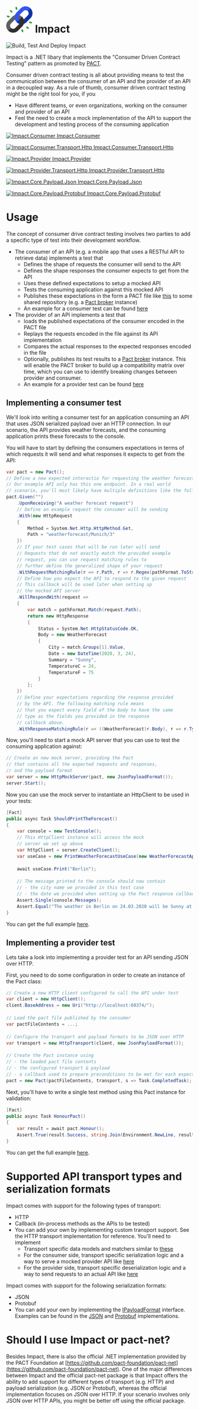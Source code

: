 # <img src="src/nuget/icon.png" width="71" height="71"/> Impact

![Build, Test And Deploy Impact](https://github.com/ChristianEder/impact/workflows/Build,%20Test%20And%20Deploy%20Impact/badge.svg)

Impact is a .NET libary that implements the "Consumer Driven Contract Testing" pattern as promoted by [PACT](https://docs.pact.io/).

Consumer driven contract testing is all about providing means to test the communication between the consumer of an API and the provider of an API in a decoupled way. As a rule of thumb, consumer driven contract testing might be the right tool for you, if you

- Have different teams, or even organizations, working on the consumer and provider of an API
- Feel the need to create a mock implementation of the API to support the development and testing process of the consuming application

[![Impact.Consumer](https://img.shields.io/nuget/v/Impact.Consumer.png "Latest nuget package for Impact.Consumer") Impact.Consumer](https://www.nuget.org/packages/Impact.Consumer/)

[![Impact.Consumer.Transport.Http](https://img.shields.io/nuget/v/Impact.Consumer.Transport.Http.png "Latest nuget package for Impact.Consumer.Transport.Http") Impact.Consumer.Transport.Http](https://www.nuget.org/packages/Impact.Consumer.Transport.Http/)

[![Impact.Provider](https://img.shields.io/nuget/v/Impact.Provider.png "Latest nuget package for Impact.Provider") Impact.Provider](https://www.nuget.org/packages/Impact.Provider/)

[![Impact.Provider.Transport.Http](https://img.shields.io/nuget/v/Impact.Provider.Transport.Http.png "Latest nuget package for Impact.Provider.Transport.Http") Impact.Provider.Transport.Http](https://www.nuget.org/packages/Impact.Provider.Transport.Http/)

[![Impact.Core.Payload.Json](https://img.shields.io/nuget/v/Impact.Core.Payload.Json.png "Latest nuget package for Impact.Core.Payload.Json") Impact.Core.Payload.Json](https://www.nuget.org/packages/Impact.Core.Payload.Json/)

[![Impact.Core.Payload.Protobuf](https://img.shields.io/nuget/v/Impact.Core.Payload.Protobuf.png "Latest nuget package for Impact.Core.Payload.Protobuf") Impact.Core.Payload.Protobuf](https://www.nuget.org/packages/Impact.Core.Payload.Protobuf/)

# Usage

The concept of consumer drive contract testing involves two parties to add a specific type of test into their development workflow.

- The consumer of an API (e.g. a mobile app that uses a RESTful API to retrieve data) implements a test that
  - Defines the shape of requests the consumer will send to the API
  - Defines the shape responses the consumer expects to get from the API
  - Uses these defined expectations to setup a mocked API
  - Tests the consuming application against this mocked API
  - Publishes these expectations in the form a PACT file like [this](https://github.com/DiUS/pactjs0/blob/master/test/unit/sample-pact.json) to some shared repository (e.g. a [Pact broker](https://docs.pact.io/getting_started/sharing_pacts) instance)
  - An example for a consumer test can be found [here](src/Samples/JsonOverHttp/Impact.Samples.JsonOverHttp.Consumer.Tests/PrintWeatherForecastUseCaseTest.cs)
- The provider of an API implements a test that
  - loads the published expectations of the consumer encoded in the PACT file
  - Replays the requests encoded in the file against its API implementation
  - Compares the actual responses to the expected responses encoded in the file
  - Optionally, publishes its test results to a [Pact broker](https://docs.pact.io/getting_started/sharing_pacts) instance. This will enable the PACT broker to build up a compatibility matrix over time, which you can use to identify breaking changes between provider and consumer.
  - An example for a provider test can be found [here](src/Samples/JsonOverHttp/Impact.Samples.JsonOverHttp.Provider.Tests/HonourConsumerPact.cs)

## Implementing a consumer test

We'll look into writing a consumer test for an application consuming an API that uses JSON serialized payload over an HTTP connection. In our scenario, the API provides weather forecasts, and the consuming application prints these forecasts to the console.

You will have to start by defining the consumers expectations in terms of which requests it will send and what responses it expects to get from the API:

```cs
var pact = new Pact();
// Define a new expected interactio for requesting the weather forecast data.
// Our example API only has this one endpoint. In a real world
// scenario, you'll most likely have multiple definitions like the following.
pact.Given("")
    .UponReceiving("A weather forecast request")
    // Define an example request the consumer will be sending
    .With(new HttpRequest
    {
        Method = System.Net.Http.HttpMethod.Get,
        Path = "weatherforecast/Munich/3"
    })
    // If your test cases that will be run later will send
    // Requests that do not exactly match the provided example
    // request, you can use request matching rules to
    // further define the generalized shape of your request
    .WithRequestMatchingRule(r => r.Path, r => r.Regex(pathFormat.ToString()))
    // Define how you expect the API to respond to the given request
    // This callback will be used later when setting up
    // the mocked API server
    .WillRespondWith(request =>
    {
        var match = pathFormat.Match(request.Path);
        return new HttpResponse
        {
            Status = System.Net.HttpStatusCode.OK,
            Body = new WeatherForecast
            {
                City = match.Groups[1].Value,
                Date = new DateTime(2020, 3, 24),
                Summary = "Sunny",
                TemperatureC = 24,
                TemperatureF = 75
            }
        };
    })
    // Define your expectations regarding the response provided
    // by the API. The following matching rule means
    // that you expect every field of the body to have the same
    // type as the fields you provided in the response
    // callback above.
    .WithResponseMatchingRule(r => ((WeatherForecast)r.Body), r => r.Type());
```

Now, you'll need to start a mock API server that you can use to test the consuming application against:

```cs
// Create an new mock server, providing the Pact
// that contains all the expected requests and responses,
// and the payload format
var server = new HttpMockServer(pact, new JsonPayloadFormat());
server.Start();
```

Now you can use the mock server to instantiate an HttpClient to be used in your tests:

```cs
[Fact]
public async Task ShouldPrintTheForecast()
{
    var console = new TestConsole();
    // This HttpClient instance will access the mock
    // server we set up above
    var httpClient = server.CreateClient();
    var useCase = new PrintWeatherForecastUseCase(new WeatherForecastApiClient(httpClient), console);

    await useCase.Print("Berlin");

    // The message printed to the console should now contain
    // - the city name we provided in this test case
    // - the date we provided when setting up the Pact response callback
    Assert.Single(console.Messages);
    Assert.Equal("The weather in Berlin on 24.03.2020 will be Sunny at 24°C", console.Messages.Single());
}
```

You can get the full example [here](src/Samples/JsonOverHttp/Impact.Samples.JsonOverHttp.Consumer.Tests).

## Implementing a provider test

Lets take a look into implementing a provider test for an API sending JSON over HTTP.

First, you need to do some configuration in order to create an instance of the Pact class:

```cs
// Create a new HTTP client configured to call the API under test
var client = new HttpClient();
client.BaseAddress = new Uri("http://localhost:60374/");

// Load the pact file published by the consumer
var pactFileContents = ...;

// Configure the transport and payload formats to be JSON over HTTP
var transport = new HttpTransport(client, new JsonPayloadFormat());

// Create the Pact instance using
// - the loaded pact file contents
// - the configured transport & payload
// - a callback used to prepare preconditions to be met for each expectation in the Pact file
pact = new Pact(pactFileContents, transport, s => Task.CompletedTask);
```

Next, you'll have to write a single test method using this Pact instance for validation:

```cs
[Fact]
public async Task HonourPact()
{
    var result = await pact.Honour();
    Assert.True(result.Success, string.Join(Environment.NewLine, result.Results.Select(r => r.FailureReason)));
}
```

You can get the full example [here](src/Samples/JsonOverHttp/Impact.Samples.JsonOverHttp.Provider.Tests).

# Supported API transport types and serialization formats

Impact comes with support for the following types of transport:

- HTTP
- Callback (in-process methods as the APIs to be tested)
- You can add your own by implememting custom transport support. See the HTTP transport implementation for reference. You'll need to implement
  - Transport specific data models and matchers similar to [these](/src/Impact.Core.Transport.Http)
  - For the consumer side, transport specific serialization logic and a way to serve a mocked provider API like [here](src/Impact.Consumer.Transport.Http)
  - For the provider side, transport specific deserialization logic and a way to send requests to an actual API like [here](src/Impact.Provider.Transport.Http)

Impact comes with support for the following serialization formats:

- JSON
- Protobuf
- You can add your own by implementing the [IPayloadFormat](src/Impact.Core/Serialization/IPayloadFormat.cs) interface. Examples can be found in the [JSON](src/Impact.Core.Payload.Json) and [Protobuf](src/Impact.Core.Payload.Protobuf) implementations.

# Should I use Impact or pact-net?

Besides Impact, there is also the official .NET implementation provided by the PACT Foundation at [https://github.com/pact-foundation/pact-net](https://github.com/pact-foundation/pact-net). One of the major differences between Impact and the official pact-net package is that Impact offers the ability to add support for different types of transport (e.g. HTTP) and payload serialization (e.g. JSON or Protobuf), whereas the official implementation focuses on JSON over HTTP. If your scenario involves only JSON over HTTP APIs, you might be better off using the official package.
